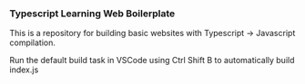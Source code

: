 ### Typescript Learning Web Boilerplate

This is a repository for building basic websites with Typescript -> Javascript compilation.

Run the default build task in VSCode using Ctrl Shift B to automatically build index.js
